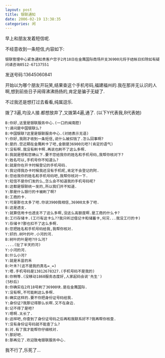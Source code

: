 ```yaml
---
layout: post
title: 银联通知
date: 2006-02-19 13:38:35
categories: 闲
---
```

早上和朋友发着短信呢.

不经意收到一条短信,内容如下:

    银联管理中心紧急通知贵客户您于2月18日在金鹰国际商场开支36900元将于结帐日扣除如有疑问请咨询0512-67137551


发送号码:13645060841

开始以为哪个朋友开玩笑,结果查这个手机号码,福建福州的.我在那并无认识的人啊,想到前些日子闹得沸沸扬扬的,肯定是骗子无疑了.

不过我还是想打过去看看,纯属逗乐.

拨了3遍,均没人接.都想放弃了,又拨第4遍,通了.
(以下Y代表我,B代表她)



    B:你好,这里是银联服务中心.(一口的闽南腔)
    Y:请问是中国银联么?
    B:中国银联?这里是银联服务中心.(对她表示无语)
    Y:你好,我刚才收到一条短信,说什么被扣钱了.怎么回事啊?
    B:是的.您近期在金鹰刷卡了吧,金额是36900元吧?(肯定的语气)
    Y:没有啊.我没有刷卡啊.再说也刷不了这么多啊.
    B:我就是想和您确认下.要不您给我你的姓名和手机号码,我帮你核对下?
    Y:姓名可以,手机号你不知道么?
    B:就是你在开卡时候登记的手机号码.
    Y:我记得我办卡时候我还没有手机呢,肯定不会登记的阿.
    B:您给我你的姓名和手机号码吧,我帮你核对一下.
    Y:短信不是你们发的么,怎么会不知道我的手机号码呢?
    B:这都是银联统一发的,所以我们并不知道.
    Y:那是什么银行的卡被刷了啊?
    B:工商的卡.
    Y:可是那也太多了吧.你说3900我相信,36900太多了吧.
    B:这是透支.
    Y:就算信用卡也透支不了这么多啊,没这么高额度啊.是工商的什么卡?
    B:工行存储卡.(工行有这卡么??我只听过借记卡和储蓄卡,何况...我没工行的卡)
    Y:存储卡?那也扣不了这么多啊.
    B:您把姓名和手机号码给我,我帮你核对.
    Y:好的.树叶的叶.小河的河.
    B:树叶的叶是吧?什么河?
    ....(扯了半天的河)
    Y:小河的河.
    B:什么小河?
    Y:就是禾苗的禾
    B:叶禾?(这不是我的真名=_=)
    Y:嗯.手机号码是13812678327.(手机号码不是我的)
    B:你稍等.(没移动1860服务态度好,人家起码会说'先生')
    (5秒后)
    B:你确实在2月18号刷了36900块.是在金鹰国际.
    Y:没有啊,不可能刷这么多啊.
    B:确实这样的.要不你把身份证号码给我.
    Y:身份证?我那记得那么长啊.又不在身边.
    B:记不得了是吧?
    Y:嗯啊.太长了.
    B:这样吧,你查到了身份证号码之后再和我联系好不?我再帮你核查.
    Y:没有身份证号码就不能查了么?
    B:对.有了我才能帮你仔细核对.
    Y:那好吧.
    B:那再见了.欢迎致电银联服务中心.




我不行了,乐死了...
